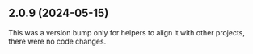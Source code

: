 ## 2.0.9 (2024-05-15)

This was a version bump only for helpers to align it with other projects, there were no code changes.